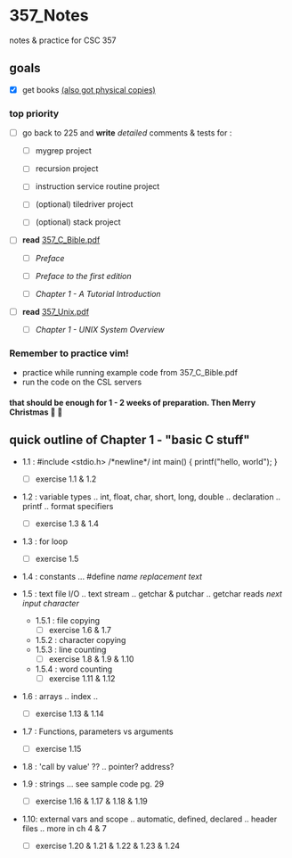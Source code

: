 # 357_Notes
notes &amp; practice for CSC 357

## goals
- [x] get books [\(also got physical copies\)](https://github.com/mfekadu/357_Notes/blob/master/textbooks)

### top priority
- [ ] go back to 225 and **write** _detailed_ comments & tests for : 

  - [ ] mygrep project

  - [ ] recursion project

  - [ ] instruction service routine project  

  - [ ] \(optional) tiledriver project

  - [ ] \(optional) stack project
  
- [ ] **read** [357_C_Bible.pdf](https://github.com/mfekadu/357_Notes/blob/master/textbooks/357_C_Bible.pdf)

  - [ ] _Preface_

  - [ ] _Preface to the first edition_

  - [ ] _Chapter 1 - A Tutorial Introduction_
  
- [ ] **read** [357_Unix.pdf](https://github.com/mfekadu/357_Notes/blob/master/textbooks/357_Unix.pdf)

  - [ ] _Chapter 1 - UNIX System Overview_

### Remember to practice vim!
* practice while running example code from 357_C_Bible.pdf
* run the code on the CSL servers

#### that should be enough for 1 - 2 weeks of preparation. Then Merry Christmas :santa: :christmas_tree:


## quick outline of Chapter 1 - "basic C stuff"
* 1.1 : #include <stdio.h> \/\*newline\*\/ int main() { printf("hello, world"); }
  - [ ] exercise 1.1 & 1.2

* 1.2 : variable types .. int, float, char, short, long, double .. declaration .. printf .. format specifiers
  - [ ] exercise 1.3 & 1.4

* 1.3 : for loop
  - [ ] exercise 1.5

* 1.4 : constants ... #define _name_ _replacement text_
* 1.5 : text file I/O  .. text stream .. getchar & putchar .. getchar reads _next input character_
  * 1.5.1 : file copying
    - [ ] exercise 1.6 & 1.7
  * 1.5.2 : character copying
  * 1.5.3 : line counting
    - [ ] exercise 1.8 & 1.9 & 1.10
  * 1.5.4 : word counting
    - [ ] exercise 1.11 & 1.12

* 1.6 : arrays .. index .. 
  - [ ] exercise 1.13 & 1.14

* 1.7 : Functions, parameters vs arguments
  - [ ] exercise 1.15

* 1.8 : 'call by value' ?? .. pointer? address?

* 1.9 : strings ...  see sample code pg. 29
  - [ ] exercise 1.16 & 1.17 & 1.18 & 1.19

* 1.10: external vars and scope .. automatic, defined, declared .. header files ..  more in ch 4 & 7
  - [ ] exercise 1.20 & 1.21 & 1.22 & 1.23 & 1.24
